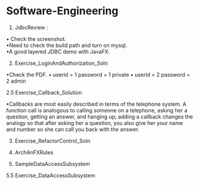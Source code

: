 # Software-Engineering

1. JdbcReview	:

• Check the screenshot.   
•Need to check the build path and turn on mysql.   
•A good layered JDBC demo with JavaFX. 


2. Exercise_LoginAndAuthorization_Soln 

•Check the PDF.
• userid = 1   password = 1  private
• userid = 2   password = 2  admin


2.5 Exercise_Callback_Solution	

•Callbacks are most easily described in terms of the telephone system. A function call is analogous to calling someone on a telephone, asking her a question, getting an answer, and hanging up; adding a callback changes the analogy so that after asking her a question, you also give her your name and number so she can call you back with the answer.

3. Exercise_RefactorControl_Soln	


4. ArchAnFXRules


5. SampleDataAccessSubsystem		


5.5 Exercise_DataAccessSubsystem

